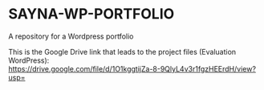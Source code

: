 # SAYNA-WP-PORTFOLIO
A repository for a Wordpress portfolio

This is the Google Drive link that leads to the project files (Evaluation WordPress): <br />
<https://drive.google.com/file/d/1O1kggtijZa-8-9QlyL4v3r1fgzHEErdH/view?usp=>
